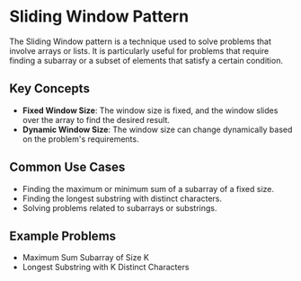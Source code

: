 # Sliding Window Pattern

The Sliding Window pattern is a technique used to solve problems that involve arrays or lists. It is particularly useful for problems that require finding a subarray or a subset of elements that satisfy a certain condition.

## Key Concepts

- **Fixed Window Size**: The window size is fixed, and the window slides over the array to find the desired result.
- **Dynamic Window Size**: The window size can change dynamically based on the problem's requirements.

## Common Use Cases

- Finding the maximum or minimum sum of a subarray of a fixed size.
- Finding the longest substring with distinct characters.
- Solving problems related to subarrays or substrings.

## Example Problems

- Maximum Sum Subarray of Size K
- Longest Substring with K Distinct Characters
